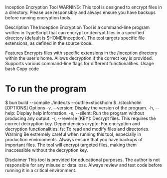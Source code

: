 Inception Encryption Tool
WARNING: This tool is designed to encrypt files in a directory. Please use responsibly and always ensure you have backups before running encryption tools.

Description
The Inception Encryption Tool is a command-line program written in TypeScript that can encrypt or decrypt files in a specified directory (default is $HOME/inception). The tool targets specific file extensions, as defined in the source code.

Features
Encrypts files with specific extensions in the /inception directory within the user's home.
Allows decryption if the correct key is provided.
Supports various command-line flags for different functionalities.
Usage
bash
Copy code
# To run the program
$ bun build --compile ./index.ts --outfile=stockholm
$ ./stockholm [OPTIONS]
Options
-v, --version: Display the version of the program.
-h, --help: Display help information.
-s, --silent: Run the program without producing any output.
-r, --reverse [KEY]: Decrypt files. This requires the correct decryption key.
Dependencies
crypto: For encryption and decryption functionalities.
fs: To read and modify files and directories.
Warning
Be extremely careful when running this tool, especially in production environments. Always ensure that you have backups of important files. The tool will encrypt targeted files, making them inaccessible without the decryption key.

Disclaimer
This tool is provided for educational purposes. The author is not responsible for any misuse or data loss. Always review and test code before running it in a critical environment.